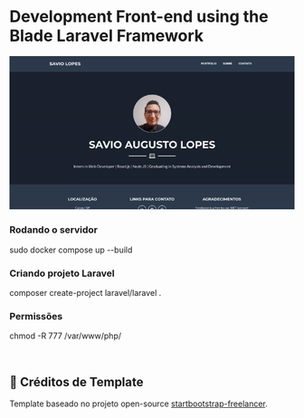 # Development Front-end using the Blade Laravel Framework

<p align="center">
    <img alt="Blade Laravel Framework" title="Blade Laravel Framework" src="../.github/blade-laravel.gif" width="900px" />
</p>

### Rodando o servidor
sudo docker compose up --build

### Criando projeto Laravel
composer create-project laravel/laravel .

### Permissões
chmod -R 777 /var/www/php/ 

<br>

<a id="creditos"></a>

## 💜 Créditos de Template

Template baseado no projeto open-source [startbootstrap-freelancer](https://github.com/startbootstrap/startbootstrap-freelancer).
